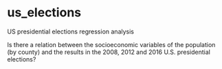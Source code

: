 # us_elections
US presidential elections regression analysis

Is there a relation between the socioeconomic variables of the population (by county) and the results in the 2008, 2012 and 2016 U.S. presidential elections?
